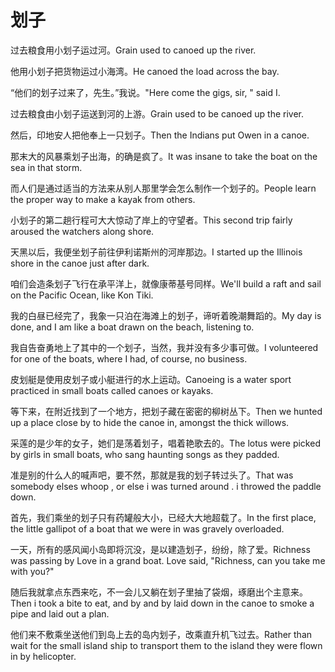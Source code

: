 # 划子

<p><span class="chinese">过去粮食用小划子运过河。</span><span class="english">Grain used to canoed up the river.</span></p>

<p><span class="chinese">他用小划子把货物运过小海湾。</span><span class="english">He canoed the load across the bay.</span></p>

<p><span class="chinese">“他们的划子过来了，先生。”我说。</span><span class="english">"Here come the gigs, sir, " said I.</span></p>

<p><span class="chinese">过去粮食由小划子运送到河的上游。</span><span class="english">Grain used to be canoed up the river.</span></p>

<p><span class="chinese">然后，印地安人把他奉上一只划子。</span><span class="english">Then the Indians put Owen in a canoe.</span></p>

<p><span class="chinese">那末大的风暴乘划子出海，的确是疯了。</span><span class="english">It was insane to take the boat on the sea in that storm.</span></p>

<p><span class="chinese">而人们是通过适当的方法来从别人那里学会怎么制作一个划子的。</span><span class="english">People learn the proper way to make a kayak from others.</span></p>

<p><span class="chinese">小划子的第二趟行程可大大惊动了岸上的守望者。</span><span class="english">This second trip fairly aroused the watchers along shore.</span></p>

<p><span class="chinese">天黑以后，我便坐划子前往伊利诺斯州的河岸那边。</span><span class="english">I started up the Illinois shore in the canoe just after dark.</span></p>

<p><span class="chinese">咱们会造条划子飞行在承平洋上，就像康蒂基号同样。</span><span class="english">We'll build a raft and sail on the Pacific Ocean, like Kon Tiki.</span></p>

<p><span class="chinese">我的白昼已经完了，我象一只泊在海滩上的划子，谛听着晚潮舞蹈的。</span><span class="english">My day is done, and I am like a boat drawn on the beach, listening to.</span></p>

<p><span class="chinese">我自告奋勇地上了其中的一个划子，当然，我并没有多少事可做。</span><span class="english">I volunteered for one of the boats, where I had, of course, no business.</span></p>

<p><span class="chinese">皮划艇是使用皮划子或小艇进行的水上运动。</span><span class="english">Canoeing is a water sport practiced in small boats called canoes or kayaks.</span></p>

<p><span class="chinese">等下来，在附近找到了一个地方，把划子藏在密密的柳树丛下。</span><span class="english">Then we hunted up a place close by to hide the canoe in, amongst the thick willows.</span></p>

<p><span class="chinese">采莲的是少年的女子，她们是荡着划子，唱着艳歌去的。</span><span class="english">The lotus were picked by girls in small boats, who sang haunting songs as they padded.</span></p>

<p><span class="chinese">准是别的什么人的喊声吧，要不然，那就是我的划子转过头了。</span><span class="english">That was somebody elses whoop , or else i was turned around . i throwed the paddle down.</span></p>

<p><span class="chinese">首先，我们乘坐的划子只有药罐般大小，已经大大地超载了。</span><span class="english">In the first place, the little gallipot of a boat that we were in was gravely overloaded.</span></p>

<p><span class="chinese">一天，所有的感风闻小岛即将沉没，是以建造划子，纷纷，除了爱。</span><span class="english">Richness was passing by Love in a grand boat. Love said, "Richness, can you take me with you?"</span></p>

<p><span class="chinese">随后我就拿点东西来吃，不一会儿又躺在划子里抽了袋烟，琢磨出个主意来。</span><span class="english">Then i took a bite to eat, and by and by laid down in the canoe to smoke a pipe and laid out a plan.</span></p>

<p><span class="chinese">他们来不敷乘坐送他们到岛上去的岛内划子，改乘直升机飞过去。</span><span class="english">Rather than wait for the small island ship to transport them to the island they were flown in by helicopter.</span></p>

